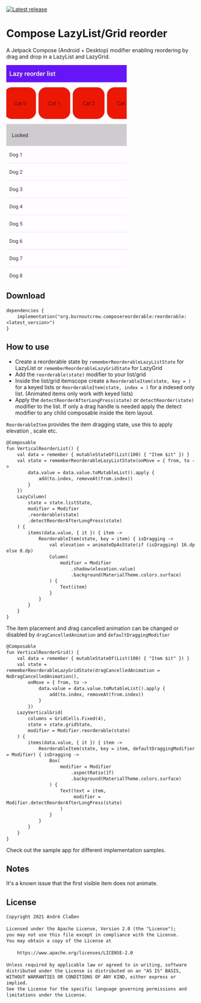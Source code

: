 [![Latest release](https://img.shields.io/github/v/release/aclassen/ComposeReorderable?color=brightgreen&label=latest%20release)](https://github.com/aclassen/ComposeReorderable/releases/latest)
# Compose LazyList/Grid reorder

A Jetpack Compose (Android + Desktop) modifier enabling reordering by drag and drop in a LazyList and LazyGrid.

![Sample](readme/sample.gif)

## Download

```
dependencies {
    implementation("org.burnoutcrew.composereorderable:reorderable:<latest_version>")
}
```

## How to use

- Create a reorderable state by  `rememberReorderableLazyListState` for LazyList or `rememberReorderableLazyGridState` for LazyGrid
- Add the `reorderable(state)` modifier to your list/grid
- Inside the list/grid itemscope create a `ReorderableItem(state, key = )` for a keyed lists or `ReorderableItem(state, index = )` for a indexed only list. (Animated items only work with keyed lists)
- Apply the `detectReorderAfterLongPress(state)` or `detectReorder(state)` modifier to the list.
If only a drag handle is needed apply the detect modifier to any child composable inside the item layout.

`ReorderableItem` provides the item dragging state, use this to apply elevation , scale etc.

```
@Composable
fun VerticalReorderList() {
    val data = remember { mutableStateOf(List(100) { "Item $it" }) }
    val state = rememberReorderableLazyListState(onMove = { from, to ->
        data.value = data.value.toMutableList().apply {
            add(to.index, removeAt(from.index))
        }
    })
    LazyColumn(
        state = state.listState,
        modifier = Modifier
        .reorderable(state)
        .detectReorderAfterLongPress(state)
    ) {
        items(data.value, { it }) { item ->
            ReorderableItem(state, key = item) { isDragging ->
                val elevation = animateDpAsState(if (isDragging) 16.dp else 0.dp)
                Column(
                    modifier = Modifier
                        .shadow(elevation.value)
                        .background(MaterialTheme.colors.surface)
                ) {
                    Text(item)
                }
            }
        }
    }
}

```
The item placement and drag cancelled animation can be changed or disabled by `dragCancelledAnimation` and `defaultDraggingModifier`

```
@Composable
fun VerticalReorderGrid() {
    val data = remember { mutableStateOf(List(100) { "Item $it" }) }
    val state = rememberReorderableLazyGridState(dragCancelledAnimation = NoDragCancelledAnimation(),
        onMove = { from, to ->
            data.value = data.value.toMutableList().apply {
                add(to.index, removeAt(from.index))
            }
        })
    LazyVerticalGrid(
        columns = GridCells.Fixed(4),
        state = state.gridState,
        modifier = Modifier.reorderable(state)
    ) {
        items(data.value, { it }) { item ->
            ReorderableItem(state, key = item, defaultDraggingModifier = Modifier) { isDragging ->
                Box(
                    modifier = Modifier
                        .aspectRatio(1f)
                        .background(MaterialTheme.colors.surface)
                ) {
                    Text(text = item,
                         modifier = Modifier.detectReorderAfterLongPress(state)
                    )
                }
            }
        }
    }
}
```

Check out the sample app for different implementation samples.

## Notes

It's a known issue that the first visible item does not animate. 

## License

```
Copyright 2021 André Claßen

Licensed under the Apache License, Version 2.0 (the "License");
you may not use this file except in compliance with the License.
You may obtain a copy of the License at

    https://www.apache.org/licenses/LICENSE-2.0

Unless required by applicable law or agreed to in writing, software
distributed under the License is distributed on an "AS IS" BASIS,
WITHOUT WARRANTIES OR CONDITIONS OF ANY KIND, either express or implied.
See the License for the specific language governing permissions and
limitations under the License.
```

